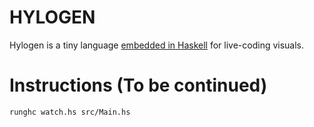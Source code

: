 # HYLOGEN

Hylogen is a tiny language [embedded in Haskell](https://wiki.haskell.org/Embedded_domain_specific_language) for live-coding visuals.

# Instructions (To be continued)

```
runghc watch.hs src/Main.hs
```

